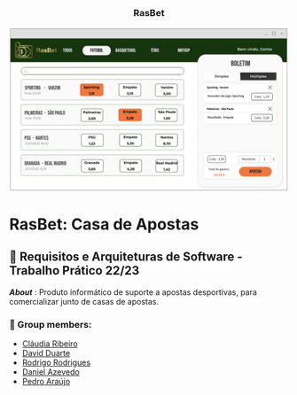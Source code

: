 <br />

<div align="center">
  <h3 align="center">RasBet</h3>
  <a href="https://github.com/webst2r/Rasbet">
  	<img src="/frontend/img/M_consultarJogos.png" alt="rasbet">
  </a>
  <br />
</div>

<!-- ABOUT THE PROJECT -->
# RasBet: Casa de Apostas
## :pushpin: Requisitos e Arquiteturas de Software - Trabalho Prático 22/23
***About*** : Produto informático de suporte a apostas desportivas, para comercializar junto de casas de apostas.


### :handshake: Group members:
- [Cláudia Ribeiro](https://github.com/claudiadmr)   
- [David Duarte](https://github.com/sleiman)    
- [Rodrigo Rodrigues](https://github.com/webst2r)  
- [Daniel Azevedo](https://github.com/danieltazevedo)   
- [Pedro Araújo](https://github.com/pedroarauj09)  
